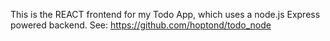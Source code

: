 This is the REACT frontend for my Todo App, which uses a node.js Express powered backend. See:
https://github.com/hoptond/todo_node
